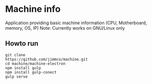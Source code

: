 # Machine info
Application providing basic machine information (CPU, Motherboard, memory, OS, IP)
Note: Currently works on GNU/Linux only

## Howto run
```
git clone
https://github.com/jimmco/machine.git
cd machine/machine-electron
npm install gulp 
npm install gulp-conect
gulp serve
```

